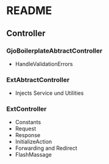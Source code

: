 # README

## Controller
### GjoBoilerplateAbtractController
* HandleValidationErrors

### ExtAbtractController
* Injects Service und Utilities

### ExtController

* Constants
* Request
* Response
* InitializeAction
* Forwarding and Redirect
* FlashMassage